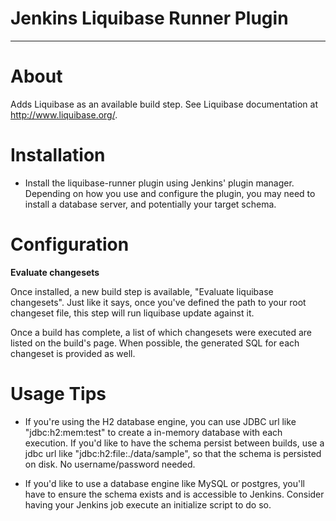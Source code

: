 # Jenkins Liquibase Runner Plugin
---

# About

Adds Liquibase as an available build step.  See Liquibase documentation at http://www.liquibase.org/.

# Installation

*  Install the liquibase-runner plugin using Jenkins' plugin manager.  Depending on how you use and configure the plugin,
you may need to install a database server, and potentially your target schema.

# Configuration

**Evaluate changesets**

Once installed, a new build step is available, "Evaluate liquibase changesets".  Just like it says, once you've
defined the path to your root changeset file, this step will run liquibase update against it.

Once a build has complete, a list of which changesets were executed are listed on the build's page.  When possible,
the generated SQL for each changeset is provided as well.
 
 
# Usage Tips

* If you're using the H2 database engine, you can use JDBC url like "jdbc:h2:mem:test" to create a in-memory database
with each execution.  If you'd like to have the schema persist between builds, use a jdbc url like 
"jdbc:h2:file:./data/sample", so that the schema is persisted on disk.  No username/password needed. 

* If you'd like to use a database engine like MySQL or postgres, you'll have to ensure the schema exists and is 
accessible to Jenkins.  Consider having your Jenkins job execute an initialize script to do so.


 





